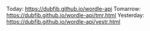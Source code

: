 Today: https://dubfib.github.io/wordle-api
Tomarrow: https://dubfib.github.io/wordle-api/tmr.html
Yesterday: https://dubfib.github.io/wordle-api/yestr.html
